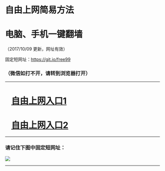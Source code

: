 ﻿# 自由上网简易方法

# 电脑、手机一键翻墙

（2017/10/09 更新，网址有效）

固定短网址：https://git.io/free99

### （微信如打不开，请转到浏览器打开）


***





# &nbsp;&nbsp; <a href="http://ft322942271.fwq-tz-1001.info/fwqtz01.html?t=10090011004 " target="_blank">自由上网入口1</a>
# &nbsp;&nbsp; <a href="http://ft1376711670.fwq-tz-1002.info/fwqtz02.html?t=100900122841 " target="_blank">自由上网入口2</a>
***

### 请记住下图中固定短网址：

<img src="https://s3-us-west-2.amazonaws.com/fwq-1001/yjfq-20170905okok.png" /> 


***

